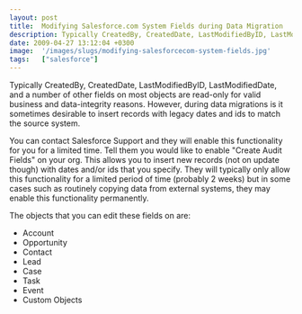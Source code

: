```yaml
---
layout: post
title:  Modifying Salesforce.com System Fields during Data Migration
description: Typically CreatedBy, CreatedDate, LastModifiedByID, LastModifiedDate, and a number of other fields on most objects are read-only for valid business and data-integrity reasons. However, during data migrations is it sometimes desirable to insert records with legacy dates and ids to match the source system. You can contact Salesforce Support and they will enable this functionality for you for a limited time. Tell them you would like to enable Create Audit Fields on your org. This allows you to inse
date: 2009-04-27 13:12:04 +0300
image:  '/images/slugs/modifying-salesforcecom-system-fields.jpg'
tags:   ["salesforce"]
---
```

<p>Typically CreatedBy, CreatedDate, LastModifiedByID, LastModifiedDate, and a number of other fields on most objects are read-only for valid business and data-integrity reasons. However, during data migrations is it sometimes desirable to insert records with legacy dates and ids to match the source system.</p>
<p>You can contact Salesforce Support and they will enable this functionality for you for a limited time. Tell them you would like to enable "Create Audit Fields" on your org. This allows you to insert new records (not on update though) with dates and/or ids that you specify. They will typically only allow this functionality for a limited period of time (probably 2 weeks) but in some cases such as routinely copying data from external systems, they may enable this functionality permanently.</p>
<p>The objects that you can edit these fields on are:</p>
<ul>
 <li>Account</li>
 <li>Opportunity</li>
 <li>Contact</li>
 <li>Lead</li>
 <li>Case</li>
 <li>Task</li>
 <li>Event</li>
 <li>Custom Objects</li>
</ul>
